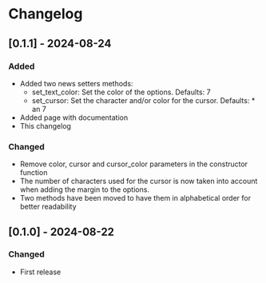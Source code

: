 # Changelog

## [0.1.1] - 2024-08-24

### Added


- Added two news setters methods:
	- set_text_color: Set the color of the options. Defaults: 7
	- set_cursor: Set the character and/or color for the cursor. Defaults: * an 7
- Added page with documentation
- This changelog

### Changed

- Remove color, cursor and cursor_color parameters in the constructor function
- The number of characters used for the cursor is now taken into account when adding the margin to the options.
- Two methods have been moved to have them in alphabetical order for better readability

## [0.1.0] - 2024-08-22

### Changed

- First release

[1.3.0]: https://github.com/son-link/PQMusic/compare/v.1.2.1...v.1.3.0
[1.2.1]: https://github.com/son-link/PQMusic/compare/v.1.2.0...v.1.2.1
[1.2.0]: https://github.com/son-link/PQMusic/compare/v.1.1.1...v.1.2.0
[1.1.1]: https://github.com/son-link/PQMusic/compare/v.1.1.0...v.1.1.1
[1.1.0]: https://github.com/son-link/PQMusic/compare/v.1.0.0...v.1.1.0
[1.0.0]: https://github.com/son-link/PQMusic/compare/v.0.3.3...v.1.0.0
[0.3.3]: https://github.com/son-link/PQMusic/compare/v.0.3.2...v.0.3.3
[0.3.2]: https://github.com/son-link/PQMusic/compare/v.0.3.1...v.0.3.2
[0.3.1]: https://github.com/son-link/PQMusic/compare/v.0.3.0...v.0.3.1
[0.3.0]: https://github.com/son-link/PQMusic/compare/v.0.2.0...v.0.3.0
[0.2.0]: https://github.com/son-link/PQMusic/compare/v.0.1.0...v.0.2.0